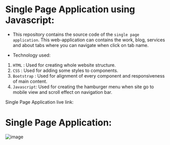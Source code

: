 # Single Page Application using Javascript:

- This repository contains the source code of the `single page application`. This web-application can contains the work, blog, services and about tabs where you can navigate when click on tab name.

- Technology used:

1. `HTML` : Used for creating whole website structure.
2. `CSS` : Used for adding some styles to components.
3. `Bootstrap` : Used for alignment of every component and responsiveness of main content.
4. `Javascript`: Used for creating the hamburger menu when site go to mobile view and scroll effect on navigation bar.

Single Page Application live link:

# Single Page Application:

![image](/images/)
